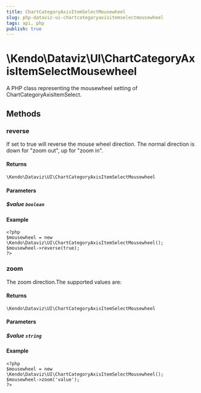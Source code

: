 ```yaml
---
title: ChartCategoryAxisItemSelectMousewheel
slug: php-dataviz-ui-chartcategoryaxisitemselectmousewheel
tags: api, php
publish: true
---
```


# \Kendo\Dataviz\UI\ChartCategoryAxisItemSelectMousewheel

A PHP class representing the mousewheel setting of ChartCategoryAxisItemSelect.


## Methods

### reverse
If set to true will reverse the mouse wheel direction. The normal direction is down for "zoom out", up for "zoom in".

#### Returns
`\Kendo\Dataviz\UI\ChartCategoryAxisItemSelectMousewheel`

#### Parameters

##### $value `boolean`



#### Example 
    <?php
    $mousewheel = new \Kendo\Dataviz\UI\ChartCategoryAxisItemSelectMousewheel();
    $mousewheel->reverse(true);
    ?>

### zoom
The zoom direction.The supported values are:

#### Returns
`\Kendo\Dataviz\UI\ChartCategoryAxisItemSelectMousewheel`

#### Parameters

##### $value `string`



#### Example 
    <?php
    $mousewheel = new \Kendo\Dataviz\UI\ChartCategoryAxisItemSelectMousewheel();
    $mousewheel->zoom('value');
    ?>

